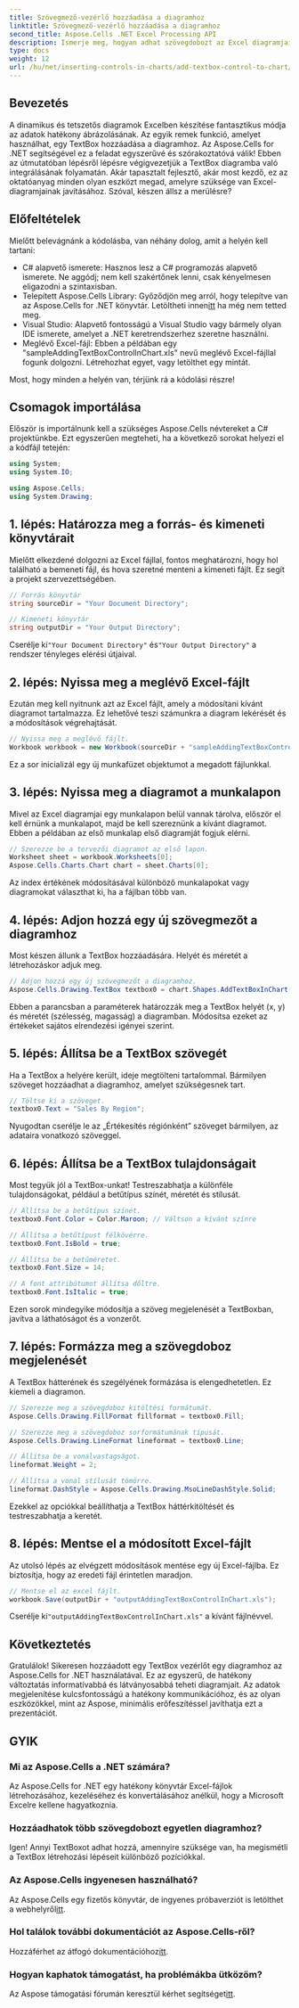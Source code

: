 ```yaml
---
title: Szövegmező-vezérlő hozzáadása a diagramhoz
linktitle: Szövegmező-vezérlő hozzáadása a diagramhoz
second_title: Aspose.Cells .NET Excel Processing API
description: Ismerje meg, hogyan adhat szövegdobozt az Excel diagramjaihoz az Aspose.Cells for .NET használatával. Fokozza az adatok megjelenítését erőfeszítés nélkül.
type: docs
weight: 12
url: /hu/net/inserting-controls-in-charts/add-textbox-control-to-chart/
---
```

## Bevezetés

A dinamikus és tetszetős diagramok Excelben készítése fantasztikus módja az adatok hatékony ábrázolásának. Az egyik remek funkció, amelyet használhat, egy TextBox hozzáadása a diagramhoz. Az Aspose.Cells for .NET segítségével ez a feladat egyszerűvé és szórakoztatóvá válik! Ebben az útmutatóban lépésről lépésre végigvezetjük a TextBox diagramba való integrálásának folyamatán. Akár tapasztalt fejlesztő, akár most kezdő, ez az oktatóanyag minden olyan eszközt megad, amelyre szüksége van Excel-diagramjainak javításához. Szóval, készen állsz a merülésre?

## Előfeltételek

Mielőtt belevágnánk a kódolásba, van néhány dolog, amit a helyén kell tartani:

- C# alapvető ismerete: Hasznos lesz a C# programozás alapvető ismerete. Ne aggódj; nem kell szakértőnek lenni, csak kényelmesen eligazodni a szintaxisban.
-  Telepített Aspose.Cells Library: Győződjön meg arról, hogy telepítve van az Aspose.Cells for .NET könyvtár. Letöltheti innen[itt](https://releases.aspose.com/cells/net/) ha még nem tetted meg.
- Visual Studio: Alapvető fontosságú a Visual Studio vagy bármely olyan IDE ismerete, amelyet a .NET keretrendszerhez szeretne használni.
- Meglévő Excel-fájl: Ebben a példában egy "sampleAddingTextBoxControlInChart.xls" nevű meglévő Excel-fájllal fogunk dolgozni. Létrehozhat egyet, vagy letölthet egy mintát.

Most, hogy minden a helyén van, térjünk rá a kódolási részre!

## Csomagok importálása

Először is importálnunk kell a szükséges Aspose.Cells névtereket a C# projektünkbe. Ezt egyszerűen megteheti, ha a következő sorokat helyezi el a kódfájl tetején:

```csharp
using System;
using System.IO;

using Aspose.Cells;
using System.Drawing;
```

## 1. lépés: Határozza meg a forrás- és kimeneti könyvtárait

Mielőtt elkezdené dolgozni az Excel fájllal, fontos meghatározni, hogy hol található a bemeneti fájl, és hova szeretné menteni a kimeneti fájlt. Ez segít a projekt szervezettségében.

```csharp
// Forrás könyvtár
string sourceDir = "Your Document Directory";

// Kimeneti könyvtár
string outputDir = "Your Output Directory";
```
 Cserélje ki`"Your Document Directory"` és`"Your Output Directory"` a rendszer tényleges elérési útjaival.

## 2. lépés: Nyissa meg a meglévő Excel-fájlt

Ezután meg kell nyitnunk azt az Excel fájlt, amely a módosítani kívánt diagramot tartalmazza. Ez lehetővé teszi számunkra a diagram lekérését és a módosítások végrehajtását.

```csharp
// Nyissa meg a meglévő fájlt.
Workbook workbook = new Workbook(sourceDir + "sampleAddingTextBoxControlInChart.xls");
```
Ez a sor inicializál egy új munkafüzet objektumot a megadott fájlunkkal.

## 3. lépés: Nyissa meg a diagramot a munkalapon

Mivel az Excel diagramjai egy munkalapon belül vannak tárolva, először el kell érnünk a munkalapot, majd be kell szereznünk a kívánt diagramot. Ebben a példában az első munkalap első diagramját fogjuk elérni.

```csharp
// Szerezze be a tervezői diagramot az első lapon.
Worksheet sheet = workbook.Worksheets[0];
Aspose.Cells.Charts.Chart chart = sheet.Charts[0];
```
Az index értékének módosításával különböző munkalapokat vagy diagramokat választhat ki, ha a fájlban több van.

## 4. lépés: Adjon hozzá egy új szövegmezőt a diagramhoz

Most készen állunk a TextBox hozzáadására. Helyét és méretét a létrehozáskor adjuk meg.

```csharp
// Adjon hozzá egy új szövegmezőt a diagramhoz.
Aspose.Cells.Drawing.TextBox textbox0 = chart.Shapes.AddTextBoxInChart(400, 1100, 350, 2550);
```
Ebben a parancsban a paraméterek határozzák meg a TextBox helyét (x, y) és méretét (szélesség, magasság) a diagramban. Módosítsa ezeket az értékeket sajátos elrendezési igényei szerint.

## 5. lépés: Állítsa be a TextBox szövegét

Ha a TextBox a helyére került, ideje megtölteni tartalommal. Bármilyen szöveget hozzáadhat a diagramhoz, amelyet szükségesnek tart.

```csharp
// Töltse ki a szöveget.
textbox0.Text = "Sales By Region";
```
Nyugodtan cserélje le az „Értékesítés régiónként” szöveget bármilyen, az adataira vonatkozó szöveggel.

## 6. lépés: Állítsa be a TextBox tulajdonságait

Most tegyük jól a TextBox-unkat! Testreszabhatja a különféle tulajdonságokat, például a betűtípus színét, méretét és stílusát.

```csharp
// Állítsa be a betűtípus színét.
textbox0.Font.Color = Color.Maroon; // Váltson a kívánt színre

// Állítsa a betűtípust félkövérre.
textbox0.Font.IsBold = true;

// Állítsa be a betűméretet.
textbox0.Font.Size = 14;

// A font attribútumot állítsa dőltre.
textbox0.Font.IsItalic = true;
```

Ezen sorok mindegyike módosítja a szöveg megjelenését a TextBoxban, javítva a láthatóságot és a vonzerőt.

## 7. lépés: Formázza meg a szövegdoboz megjelenését

A TextBox hátterének és szegélyének formázása is elengedhetetlen. Ez kiemeli a diagramon.

```csharp
// Szerezze meg a szövegdoboz kitöltési formátumát.
Aspose.Cells.Drawing.FillFormat fillformat = textbox0.Fill;

// Szerezze meg a szövegdoboz sorformátumának típusát.
Aspose.Cells.Drawing.LineFormat lineformat = textbox0.Line;

// Állítsa be a vonalvastagságot.
lineformat.Weight = 2;

// Állítsa a vonal stílusát tömörre.
lineformat.DashStyle = Aspose.Cells.Drawing.MsoLineDashStyle.Solid;
```

Ezekkel az opciókkal beállíthatja a TextBox háttérkitöltését és testreszabhatja a keretét.

## 8. lépés: Mentse el a módosított Excel-fájlt

Az utolsó lépés az elvégzett módosítások mentése egy új Excel-fájlba. Ez biztosítja, hogy az eredeti fájl érintetlen maradjon.

```csharp
// Mentse el az excel fájlt.
workbook.Save(outputDir + "outputAddingTextBoxControlInChart.xls");
```
 Cserélje ki`"outputAddingTextBoxControlInChart.xls"` a kívánt fájlnévvel.

## Következtetés

Gratulálok! Sikeresen hozzáadott egy TextBox vezérlőt egy diagramhoz az Aspose.Cells for .NET használatával. Ez az egyszerű, de hatékony változtatás informatívabbá és látványosabbá teheti diagramjait. Az adatok megjelenítése kulcsfontosságú a hatékony kommunikációhoz, és az olyan eszközökkel, mint az Aspose, minimális erőfeszítéssel javíthatja ezt a prezentációt.

## GYIK

### Mi az Aspose.Cells a .NET számára?
Az Aspose.Cells for .NET egy hatékony könyvtár Excel-fájlok létrehozásához, kezeléséhez és konvertálásához anélkül, hogy a Microsoft Excelre kellene hagyatkoznia.

### Hozzáadhatok több szövegdobozt egyetlen diagramhoz?
Igen! Annyi TextBoxot adhat hozzá, amennyire szüksége van, ha megismétli a TextBox létrehozási lépéseit különböző pozíciókkal.

### Az Aspose.Cells ingyenesen használható?
Az Aspose.Cells egy fizetős könyvtár, de ingyenes próbaverziót is letölthet a webhelyről[itt](https://releases.aspose.com/).

### Hol találok további dokumentációt az Aspose.Cells-ről?
 Hozzáférhet az átfogó dokumentációhoz[itt](https://reference.aspose.com/cells/net/).

### Hogyan kaphatok támogatást, ha problémákba ütközöm?
 Az Aspose támogatási fórumán keresztül kérhet segítséget[itt](https://forum.aspose.com/c/cells/9).